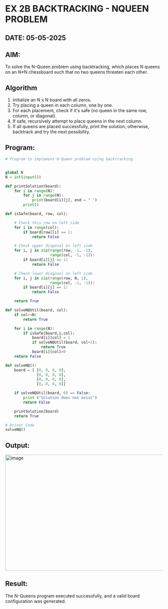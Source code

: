 # EX 2B BACKTRACKING - NQUEEN PROBLEM

## DATE: 05-05-2025

## AIM:

To solve the N-Queen problem using backtracking, which places N queens on an N\*N chessboard such that no two queens threaten each other.

## Algorithm

1. Initialize an N x N board with all zeros.
2. Try placing a queen in each column, one by one.
3. For each placement, check if it's safe (no queen in the same row, column, or diagonal).
4. If safe, recursively attempt to place queens in the next column.
5. If all queens are placed successfully, print the solution; otherwise, backtrack and try the next possibility.

## Program:

```python
# Program to implement N-Queen problem using backtracking.


global N
N = int(input())

def printSolution(board):
    for i in range(N):
        for j in range(N):
            print(board[i][j], end = " ")
        print()

def isSafe(board, row, col):

    # Check this row on left side
    for i in range(col):
        if board[row][i] == 1:
            return False

    # Check upper diagonal on left side
    for i, j in zip(range(row, -1, -1),
                    range(col, -1, -1)):
        if board[i][j] == 1:
            return False

    # Check lower diagonal on left side
    for i, j in zip(range(row, N, 1),
                    range(col, -1, -1)):
        if board[i][j] == 1:
            return False

    return True

def solveNQUtil(board, col):
    if col>=N:
        return True

    for i in range(N):
        if isSafe(board,i,col):
            board[i][col] = 1
            if solveNQUtil(board, col+1):
                return True
            board[i][col]=0
    return False

def solveNQ():
    board = [ [0, 0, 0, 0],
              [0, 0, 0, 0],
              [0, 0, 0, 0],
              [0, 0, 0, 0]]

    if solveNQUtil(board, 0) == False:
        print ("Solution does not exist")
        return False

    printSolution(board)
    return True

# Driver Code
solveNQ()
```

## Output:

<img width="1171" height="371" alt="image" src="https://github.com/user-attachments/assets/93394ef0-0a85-47af-9cbd-9c17e887ae41" />

## Result:

The N-Queens program executed successfully, and a valid board configuration was generated.
